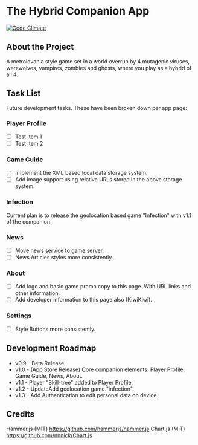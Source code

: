# The Hybrid Companion App

[![Code Climate](https://codeclimate.com/github/jamesrwilliams/companion-app/badges/gpa.svg)](https://codeclimate.com/github/jamesrwilliams/companion-app)

## About the Project

A metroidvania style game set in a world overrun by 4 mutagenic viruses, werewolves, vampires, zombies and ghosts, where you play as a hybrid of all 4.

## Task List

Future development tasks. These have been broken down per app page: 

### Player Profile
- [ ] Test Item 1
- [ ] Test Item 2

### Game Guide
- [ ] Implement the XML based local data storage system.
- [ ] Add image support using relative URLs stored in the above storage system.

### Infection
Current plan is to release the geolocation based game "Infection" with v1.1 of the companion.

### News
- [ ] Move news service to game server.
- [ ] News Articles styles more consistently.

### About
- [ ] Add logo and basic game promo copy to this page. With URL links and other information.
- [ ] Add developer information to this page also (KiwiKiwi).

### Settings
- [ ] Style Buttons more consistently.

## Development Roadmap

* v0.9 - Beta Release
* v1.0 - (App Store Release) Core companion elements: Player Profile, Game Guide, News, About.
* v1.1 - Player "Skill-tree" added to Player Profile.
* v1.2 - UpdateAdd geolocation game "infection".
* v1.3 - Add Authentication to edit personal data on device.

## Credits

Hammer.js (MIT) https://github.com/hammerjs/hammer.js
Chart.js  (MIT)	https://github.com/nnnick/Chart.js

